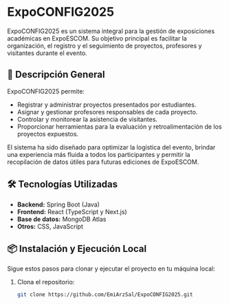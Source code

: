 # ExpoCONFIG2025

ExpoCONFIG2025 es un sistema integral para la gestión de exposiciones académicas en ExpoESCOM. Su objetivo principal es facilitar la organización, el registro y el seguimiento de proyectos, profesores y visitantes durante el evento.

## 🚀 Descripción General

ExpoCONFIG2025 permite:
- Registrar y administrar proyectos presentados por estudiantes.
- Asignar y gestionar profesores responsables de cada proyecto.
- Controlar y monitorear la asistencia de visitantes.
- Proporcionar herramientas para la evaluación y retroalimentación de los proyectos expuestos.

El sistema ha sido diseñado para optimizar la logística del evento, brindar una experiencia más fluida a todos los participantes y permitir la recopilación de datos útiles para futuras ediciones de ExpoESCOM.

## 🛠️ Tecnologías Utilizadas

- **Backend:** Spring Boot (Java)
- **Frontend:** React (TypeScript y Next.js)
- **Base de datos:** MongoDB Atlas
- **Otros:** CSS, JavaScript

## 📦 Instalación y Ejecución Local

Sigue estos pasos para clonar y ejecutar el proyecto en tu máquina local:

1. Clona el repositorio:
   ```sh
   git clone https://github.com/EmiArzSal/ExpoCONFIG2025.git
